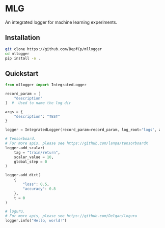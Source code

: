 # MLG
An integrated logger for machine learning experiments.


## Installation

```bash
git clone https://github.com/BepfCp/mllogger
cd mllogger
pip install -e .
```

## Quickstart

```python
from mllogger import IntegratedLogger

record_param = [
    "description"
]  #  Used to name the log dir

args = {
    "description": "TEST"
}

logger = IntegratedLogger(record_param=record_param, log_root="logs", args=args)

# Tensorboard. 
# For more apis, please see https://github.com/lanpa/tensorboardX
logger.add_scalar(
    tag = "train/return",
    scalar_value = 10,
    global_step = 0
)

logger.add_dict(
    {
        "loss": 0.5,
        "accuracy": 0.8
    },
    t = 0
)

# loguru. 
# For more apis, please see https://github.com/Delgan/loguru
logger.info("Hello, world!")
```